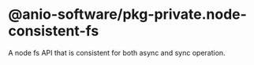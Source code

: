 # @anio-software/pkg-private.node-consistent-fs

A node fs API that is consistent for both async and sync operation.
